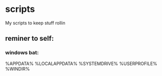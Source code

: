 # scripts
My scripts to keep stuff rollin

## reminer to self:
### windows bat:
%APPDATA%
%LOCALAPPDATA%
%SYSTEMDRIVE%
%USERPROFILE%
%WINDIR%

